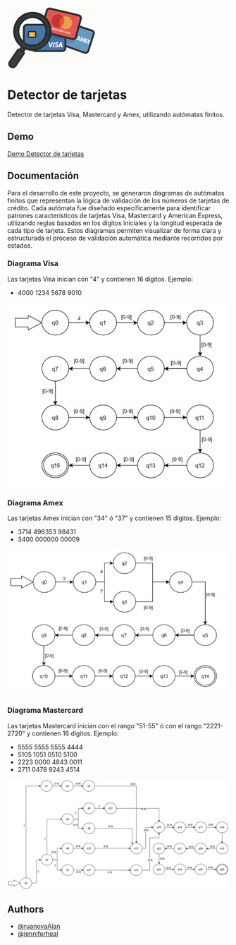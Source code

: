 ![Logo](screenshots/Logo.png)

# Detector de tarjetas

Detector de tarjetas Visa, Mastercard y Amex, utilizando autómatas finitos.

## Demo

[Demo Detector de tarjetas](https://detector-de-tarjetas.netlify.app/)

## Documentación

Para el desarrollo de este proyecto, se generaron diagramas de autómatas finitos que representan la lógica de validación de los números de tarjetas de crédito. Cada autómata fue diseñado específicamente para identificar patrones característicos de tarjetas Visa, Mastercard y American Express, utilizando reglas basadas en los dígitos iniciales y la longitud esperada de cada tipo de tarjeta. Estos diagramas permiten visualizar de forma clara y estructurada el proceso de validación automática mediante recorridos por estados.

### Diagrama Visa

Las tarjetas Visa inician con "4" y contienen 16 dígitos.
Ejemplo: 
- 4000 1234 5678 9010

![Diagrama Visa](screenshots/DiagramaVisa.jpeg)

### Diagrama Amex

Las tarjetas Amex inician con "34" ó "37" y contienen 15 dígitos.
Ejemplo: 
- 3714 496353 98431
- 3400 000000 00009

![Diagrama Amex](screenshots/DiagramaAmex.jpeg)

### Diagrama Mastercard

Las tarjetas Mastercard inician con el rango "51-55" ó con el rango "2221-2720" y contienen 16 dígitos.
Ejemplo:
- 5555 5555 5555 4444
- 5105 1051 0510 5100
- 2223 0000 4843 0011
- 2711 0478 9243 4514

![Diagrama Mastercard](screenshots/DiagramaMastercard.jpeg)

## Authors

- [@ruanovaAlan](https://github.com/ruanovaAlan)
- [@jenniferheal](https://github.com/jenniferheal)
